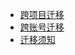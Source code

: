 

* [跨项目迁移](/urm/migrate_between_projects)
* [跨账号迁移](/urm/migrate_between_companys)
* [迁移须知](/urm/migration_rules)
